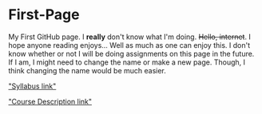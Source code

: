 # First-Page
My First GitHub page. I **really** don't know what I'm doing. ~~Hello, internet~~.
I hope anyone reading enjoys... Well as much as one can enjoy this. I don't know whether or not I will be doing assignments on this page in the future. If I am, I might need to change the name or make a new page. Though, I think changing the name would be much easier.

["Syllabus link"](syllabus.md)

["Course Description link"](course-description.md)
